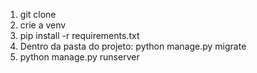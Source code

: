 1. git clone
2. crie a venv
3. pip install -r requirements.txt
4. Dentro da pasta do projeto: python manage.py migrate
5. python manage.py runserver
